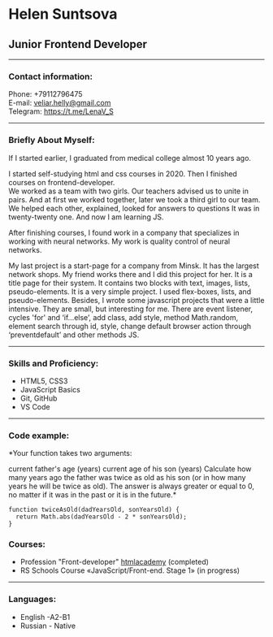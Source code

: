 # Helen Suntsova
## Junior Frontend Developer

---

### Contact information:

Phone: +79112796475<br>
E-mail: veliar.helly@gmail.com<br>
Telegram: https://t.me/LenaV_S<br>

---

### Briefly About Myself:
If I started earlier, I graduated from medical college almost 10 years ago. <br>

I started self-studying  html and css courses in 2020. Then I finished courses on frontend-developer. <br>
We worked as a team with two girls.  Our teachers advised us to unite in pairs.  And at first we worked together, later we took a third girl to our team.  We helped each other, explained, looked for answers to questions
It was in twenty-twenty one. And now I am learning JS.<br>

After finishing courses, I found work in a company that specializes in working with neural networks. 
My work is quality control of neural networks. <br>

My last project is a start-page for a company from Minsk. It has the largest network shops. My friend works there and I did this project for her. It is a title page for their system. It contains two blocks with text, images, lists, pseudo-elements. It is a very simple project. I used flex-boxes, lists, and pseudo-elements. Besides, I wrote some javascript projects that were a little intensive. They are small, but interesting for me. There are event listener, cycles 'for' and ‘if…else’, add class, add style, method Math.random, element search through id, style, change default browser action through ‘preventdefault’ and other methods JS. <br>

---

### Skills and Proficiency:

- HTML5, CSS3
- JavaScript Basics
- Git, GitHub
- VS Code

--- 

### Code example:

*Your function takes two arguments:

current father's age (years)
current age of his son (years)
Сalculate how many years ago the father was twice as old as his son (or in how many years he will be twice as old). The answer is always greater or equal to 0, no matter if it was in the past or it is in the future.*
```
function twiceAsOld(dadYearsOld, sonYearsOld) {
  return Math.abs(dadYearsOld - 2 * sonYearsOld);
}
```
### Courses:

- Profession "Front-developer" [htmlacademy](https://htmlacademy.ru/) (completed)<br>
- RS Schools Course «JavaScript/Front-end. Stage 1» (in progress)

---

### Languages:
- English \-A2-В1
- Russian \- Native